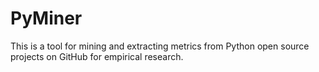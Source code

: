 # PyMiner
This is a tool for mining and extracting metrics from Python open source projects on GitHub for empirical research.
